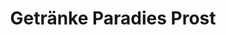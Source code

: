 ---
title: "Getränke Paradies Prost"
url: /haltern-am-see/getraenke-paradies-prost/
shop: Getränke
---